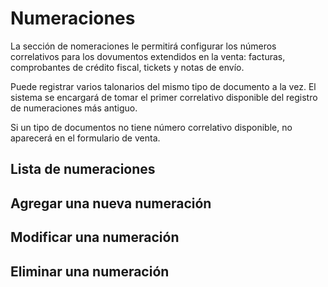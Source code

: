 # Numeraciones

La sección de nomeraciones le permitirá configurar los números correlativos para los dovumentos extendidos en la venta: facturas, comprobantes de crédito fiscal, tickets y notas de envío.

Puede registrar varios talonarios del mismo tipo de documento a la vez. El sistema se encargará de tomar el primer correlativo disponible del registro de numeraciones más antiguo.

Si un tipo de documentos no tiene número correlativo disponible, no aparecerá en el formulario de venta.

## Lista de numeraciones

## Agregar una nueva numeración

## Modificar una numeración

## Eliminar una numeración
